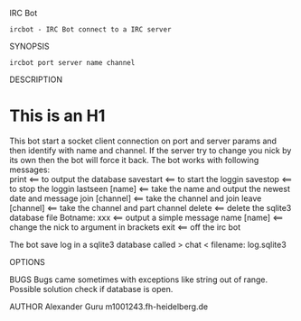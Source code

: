 IRC Bot

	ircbot - IRC Bot connect to a IRC server

SYNOPSIS

	ircbot port server name channel

DESCRIPTION
# This is an H1 #
This bot start a socket client connection on port and 
server params and then identify with name and channel. 
If the server try to change you nick by its own then the bot will force it back. 
The bot works with following messages: 	
		print		<== to output the database
 		savestart	<== to start the loggin
 		savestop	<== to stop the loggin
 		lastseen [name]	<== take the name and output the newest date and message
 		join [channel]	<== take the channel and join
 		leave [channel]	<== take the channel and part channel
 		delete		<== delete the sqlite3 database file
 		Botname: xxx	<== output a simple message
 		name [name]	<== change the nick to argument in brackets
 		exit		<== off the irc bot

The bot save log in a sqlite3 database called > chat < filename: log.sqlite3

 
OPTIONS
	
BUGS
	Bugs came sometimes with exceptions like string out of range. 
	Possible solution check if database is open.

AUTHOR
	Alexander Guru m1001243.fh-heidelberg.de



